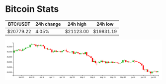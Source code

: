# Bitcoin Stats

BTC/USDT|24h change|24h high|24h low|
|---|---|---|---|
|$20779.22|4.05%|$21123.00|$19831.19|

<img src="./chart.svg">
